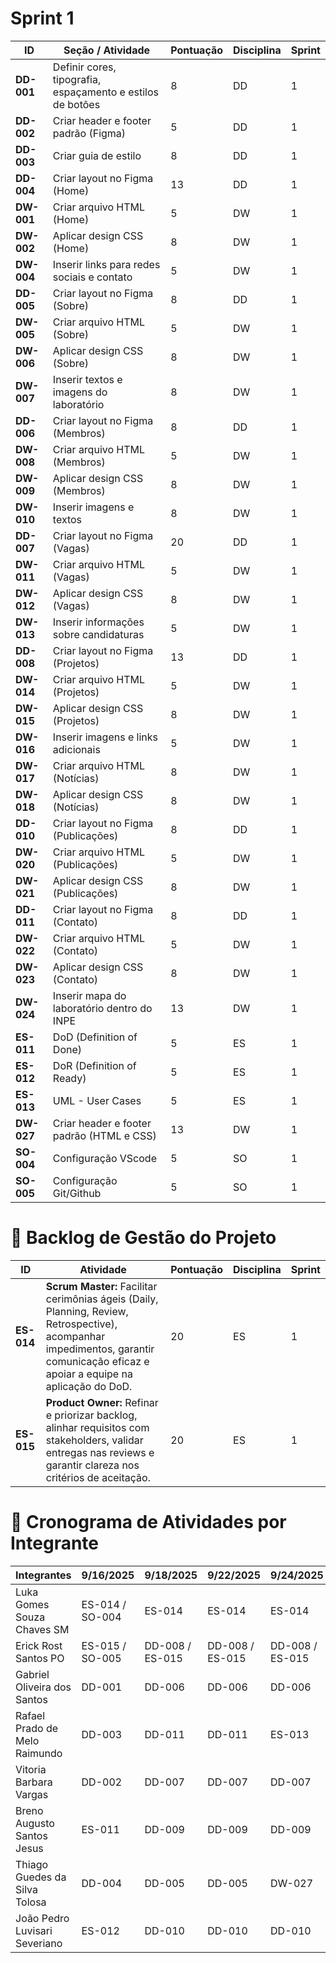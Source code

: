 # Sprint 1

| ID      | Seção / Atividade                                   | Pontuação | Disciplina | Sprint |
|---------|-----------------------------------------------------|-----------|------------|--------|
| **DD-001** | Definir cores, tipografia, espaçamento e estilos de botões | 8         | DD         | 1 |
| **DD-002** | Criar header e footer padrão (Figma)             | 5         | DD         | 1 |
| **DD-003** | Criar guia de estilo                             | 8         | DD         | 1 |
| **DD-004** | Criar layout no Figma (Home)                     | 13        | DD         | 1 |
| **DW-001** | Criar arquivo HTML (Home)                        | 5         | DW         | 1 |
| **DW-002** | Aplicar design CSS (Home)                        | 8         | DW         | 1 |
| **DW-004** | Inserir links para redes sociais e contato        | 5         | DW         | 1 |
| **DD-005** | Criar layout no Figma (Sobre)                    | 8         | DD         | 1 |
| **DW-005** | Criar arquivo HTML (Sobre)                       | 5         | DW         | 1 |
| **DW-006** | Aplicar design CSS (Sobre)                       | 8         | DW         | 1 |
| **DW-007** | Inserir textos e imagens do laboratório          | 8         | DW         | 1 |
| **DD-006** | Criar layout no Figma (Membros)                  | 8         | DD         | 1 |
| **DW-008** | Criar arquivo HTML (Membros)                     | 5         | DW         | 1 |
| **DW-009** | Aplicar design CSS (Membros)                     | 8         | DW         | 1 |
| **DW-010** | Inserir imagens e textos                         | 8         | DW         | 1 |
| **DD-007** | Criar layout no Figma (Vagas)                    | 20        | DD         | 1 |
| **DW-011** | Criar arquivo HTML (Vagas)                       | 5         | DW         | 1 |
| **DW-012** | Aplicar design CSS (Vagas)                       | 8         | DW         | 1 |
| **DW-013** | Inserir informações sobre candidaturas           | 5         | DW         | 1 |
| **DD-008** | Criar layout no Figma (Projetos)                 | 13        | DD         | 1 |
| **DW-014** | Criar arquivo HTML (Projetos)                    | 5         | DW         | 1 |
| **DW-015** | Aplicar design CSS (Projetos)                    | 8         | DW         | 1 |
| **DW-016** | Inserir imagens e links adicionais               | 5         | DW         | 1 |
| **DW-017** | Criar arquivo HTML (Notícias)                    | 8         | DW         | 1 |
| **DW-018** | Aplicar design CSS (Notícias)                    | 8         | DW         | 1 |
| **DD-010** | Criar layout no Figma (Publicações)              | 8         | DD         | 1 |
| **DW-020** | Criar arquivo HTML (Publicações)                 | 5         | DW         | 1 |
| **DW-021** | Aplicar design CSS (Publicações)                 | 8         | DW         | 1 |
| **DD-011** | Criar layout no Figma (Contato)                  | 8         | DD         | 1 |
| **DW-022** | Criar arquivo HTML (Contato)                     | 5         | DW         | 1 |
| **DW-023** | Aplicar design CSS (Contato)                     | 8         | DW         | 1 |
| **DW-024** | Inserir mapa do laboratório dentro do INPE       | 13        | DW         | 1 |
| **ES-011** | DoD (Definition of Done)                         | 5         | ES         | 1 |
| **ES-012** | DoR (Definition of Ready)                        | 5         | ES         | 1 |
| **ES-013** | UML - User Cases                                 | 5         | ES         | 1 |
| **DW-027** | Criar header e footer padrão (HTML e CSS)        | 13        | DW         | 1 |
| **SO-004** | Configuração VScode                              | 5         | SO         | 1 |
| **SO-005** | Configuração Git/Github                          | 5         | SO         | 1 |


# 📌 Backlog de Gestão do Projeto

| ID      | Atividade | Pontuação | Disciplina | Sprint |
|---------|-----------|-----------|------------|--------|
| **ES-014** | **Scrum Master:** Facilitar cerimônias ágeis (Daily, Planning, Review, Retrospective), acompanhar impedimentos, garantir comunicação eficaz e apoiar a equipe na aplicação do DoD. | 20 | ES | 1 |
| **ES-015** | **Product Owner:** Refinar e priorizar backlog, alinhar requisitos com stakeholders, validar entregas nas reviews e garantir clareza nos critérios de aceitação. | 20 | ES | 1|



# 📅 Cronograma de Atividades por Integrante


| Integrantes                     | 9/16/2025          | 9/18/2025       | 9/22/2025       | 9/24/2025       | 9/26/2025 | 9/30/2025 | 10/2/2025 |
|---------------------------------|------------------|-----------------|-----------------|-----------------|-----------|-----------|-----------|
| Luka Gomes Souza Chaves SM       | ES-014 / SO-004  | ES-014          | ES-014          | ES-014          |           |           |           |
| Erick Rost Santos PO             | ES-015 / SO-005  | DD-008 / ES-015 | DD-008 / ES-015 | DD-008 / ES-015 |           |           |           |
| Gabriel Oliveira dos Santos      | DD-001           | DD-006          | DD-006          | DD-006          |           |           |           |
| Rafael Prado de Melo Raimundo    | DD-003           | DD-011          | DD-011          | ES-013          |           |           |           |
| Vitoria Barbara Vargas           | DD-002           | DD-007          | DD-007          | DD-007          |           |           |           |
| Breno Augusto Santos Jesus       | ES-011           | DD-009          | DD-009          | DD-009          |           |           |           |
| Thiago Guedes da Silva Tolosa    | DD-004           | DD-005          | DD-005          | DW-027          |           |           |           |
| João Pedro Luvisari Severiano    | ES-012           | DD-010          | DD-010          | DD-010          |           |           |           |

